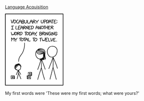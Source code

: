 [Language Acquisition](https://xkcd.com/2839)

![Language Acquisition](./random_comic.png)

My first words were 'These were my first words; what were yours?'


